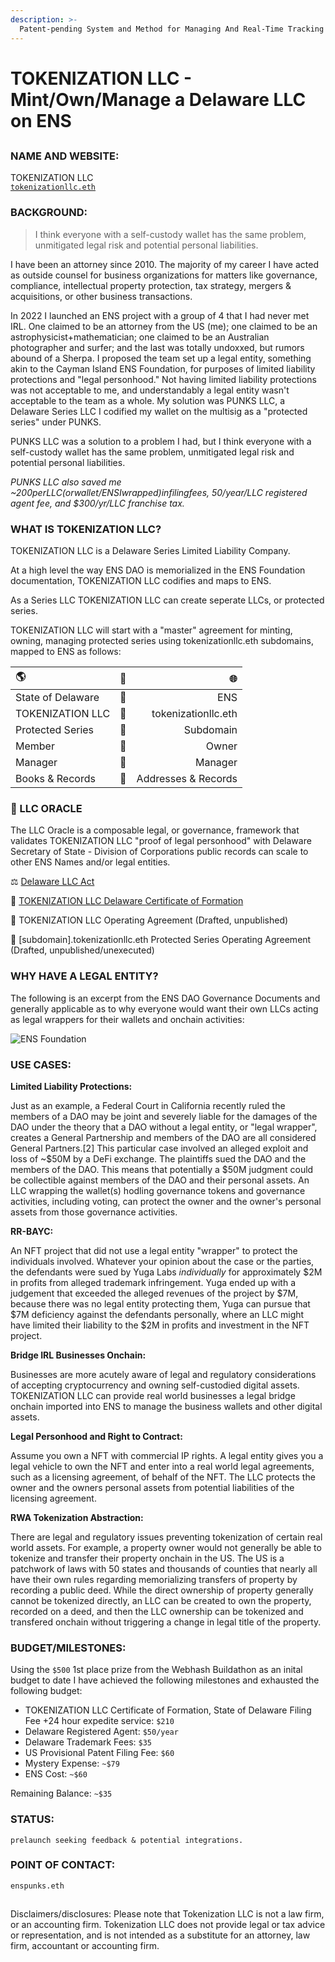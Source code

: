 ```yaml
---
description: >-
  Patent-pending System and Method for Managing And Real-Time Tracking (SMART) LLC and Corporation Books
---
```


# TOKENIZATION LLC - Mint/Own/Manage a Delaware LLC on ENS

##

### NAME AND WEBSITE:

TOKENIZATION LLC
</br>
[`tokenizationllc.eth`](https://app.webhash.com/Links/tokenization)

### BACKGROUND:

> I think everyone with a self-custody wallet has the same problem, unmitigated legal risk and potential personal liabilities.

I have been an attorney since 2010. The majority of my career I have acted as outside counsel for business organizations for matters like governance, compliance, intellectual property protection, tax strategy, mergers & acquisitions, or other business transactions. 

In 2022 I launched an ENS project with a group of 4 that I had never met IRL. One claimed to be an attorney from the US (me); one claimed to be an astrophysicist+mathematician; one claimed to be an Australian photographer and surfer; and the last was totally undoxxed, but rumors abound of a Sherpa. I proposed the team set up a legal entity, something akin to the Cayman Island ENS Foundation, for purposes of limited liability protections and "legal personhood."  Not having limited liability protections was not acceptable to me, and understandably a legal entity wasn't acceptable to the team as a whole. My solution was PUNKS LLC, a Delaware Series LLC I codified my wallet on the multisig as a "protected series" under PUNKS.

PUNKS LLC was a solution to a problem I had, but I think everyone with a self-custody wallet has the same problem, unmitigated legal risk and potential personal liabilities.  

*PUNKS LLC also saved me ~$200 per LLC (or wallet/ENS I wrapped) in filing fees, ~$50/year/LLC registered agent fee, and $300/yr/LLC franchise tax.* 

### WHAT IS TOKENIZATION LLC? 

TOKENIZATION LLC is a Delaware Series Limited Liability Company.  

At a high level the way ENS DAO is memorialized in the ENS Foundation documentation, TOKENIZATION LLC codifies and maps to ENS.

As a Series LLC TOKENIZATION LLC can create seperate LLCs, or protected series.

TOKENIZATION LLC will start with a "master" agreement for minting, owning, managing protected series using tokenizationllc.eth subdomains, mapped to ENS as follows:

| 🌎      | 🔮 | 🌐     |
| :---        |    :----:   |          ---: |
| State of Delaware      | 🔮 | ENS     |
| TOKENIZATION LLC      | 🔮       | tokenizationllc.eth   |
| Protected Series   | 🔮        | Subdomain      |
| Member      | 🔮       | Owner  |
| Manager   | 🔮        | Manager      |
|  Books & Records   | 🔮        | Addresses & Records      |

### 🔮 LLC ORACLE

The LLC Oracle is a composable legal, or governance, framework that validates TOKENIZATION LLC "proof of legal personhood" with Delaware Secretary of State - Division of Corporations public records can scale to other ENS Names and/or legal entities.

⚖️ [Delaware LLC Act](https://app.gitbook.com/o/5sILrDG3w9P85m7OxFV6/s/P3gf3PMEX82mpp0NcN7r/delaware-llc-act)

📜 [TOKENIZATION LLC Delaware Certificate of Formation](https://app.gitbook.com/o/5sILrDG3w9P85m7OxFV6/s/P3gf3PMEX82mpp0NcN7r/delaware-certificate-of-formation) 

📄 TOKENIZATION LLC Operating Agreement (Drafted, unpublished)

📝 [subdomain].tokenizationllc.eth Protected Series Operating Agreement (Drafted, unpublished/unexecuted)

### WHY HAVE A LEGAL ENTITY?

The following is an excerpt from the ENS DAO Governance Documents and generally applicable as to why everyone would want their own LLCs acting as legal wrappers for their wallets and onchain activities:

![ENS Foundation](https://raw.githubusercontent.com/ENSpunks/LLC/main/IMG_6745.jpeg)

### USE CASES:

<b>Limited Liability Protections:</b>

Just as an example, a Federal Court in California recently ruled the members of a DAO may be joint and severely liable for the damages of the DAO under the theory that a DAO without a legal entity, or "legal wrapper", creates a General Partnership and members of the DAO are all considered General Partners.[2]  This particular case involved an alleged exploit and loss of ~$50M by a DeFi exchange. The plaintiffs sued the DAO and the members of the DAO.   This means that potentially a $50M judgment could be collectible against members of the DAO and their personal assets.  An LLC wrapping the wallet(s) hodling governance tokens and governance activities, including voting, can protect the owner and the owner's personal assets from those governance activities.

<b>RR-BAYC:</b> 

An NFT project that did not use a legal entity "wrapper" to protect the individuals involved. Whatever your opinion about the case or the parties, the defendants were sued by Yuga Labs *individually* for approximately $2M in profits from alleged trademark infringement. Yuga ended up with a judgement that exceeded the alleged revenues of the project by $7M, because there was no legal entity protecting them, Yuga can pursue that $7M deficiency against the defendants personally, where an LLC might have limited their liability to the $2M in profits and investment in the NFT project.

<b>Bridge IRL Businesses Onchain:</b>

Businesses are more acutely aware of legal and regulatory considerations of accepting cryptocurrency and owning self-custodied digital assets. TOKENIZATION LLC can provide real world businesses a legal bridge onchain imported into ENS to manage the business wallets and other digital assets.   

<b>Legal Personhood and Right to Contract:</b>

Assume you own a NFT with commercial IP rights. A legal entity gives you a legal vehicle to own the NFT and enter into a real world legal agreements, such as a licensing agreement, of behalf of the NFT. The LLC protects the owner and the owners personal assets from potential liabilities of the licensing agreement.

<b>RWA Tokenization Abstraction:</b>

There are legal and regulatory issues preventing tokenization of certain real world assets. For example, a property owner would not generally be able to tokenize and transfer their property onchain in the US.  The US is a patchwork of laws with 50 states and thousands of counties that nearly all have their own rules regarding memorializing transfers of property by recording a public deed. While the direct ownership of property generally cannot be tokenized directly, an LLC can be created to own the property, recorded on a deed, and then the LLC ownership can be tokenized and transfered onchain without triggering a change in legal title of the property.  

### BUDGET/MILESTONES:

Using the `$500` 1st place prize from the Webhash Buildathon as an inital budget to date I have achieved the following milestones and exhausted the following budget:

* TOKENIZATION LLC Certificate of Formation, State of Delaware Filing Fee +24 hour expedite service: `$210`
* Delaware Registered Agent: `$50/year`
* Delaware Trademark Fees: `$35`
* US Provisional Patent Filing Fee: `$60`
* Mystery Expense: `~$79` 
* ENS Cost: `~$60`

Remaining Balance: `~$35` 

### STATUS:

 `prelaunch seeking feedback & potential integrations.` 

### POINT OF CONTACT:

`enspunks.eth` 

[^1]: United States Patent Trademark Office, Application #: 63/565,179

[^2]: Sarcuni v. bZx DAO

##

Disclaimers/disclosures: Please note that Tokenization LLC is not a law firm, or an accounting firm. Tokenization LLC does not provide legal or tax advice or representation, and is not intended as a substitute for an attorney, law firm, accountant or accounting firm.
